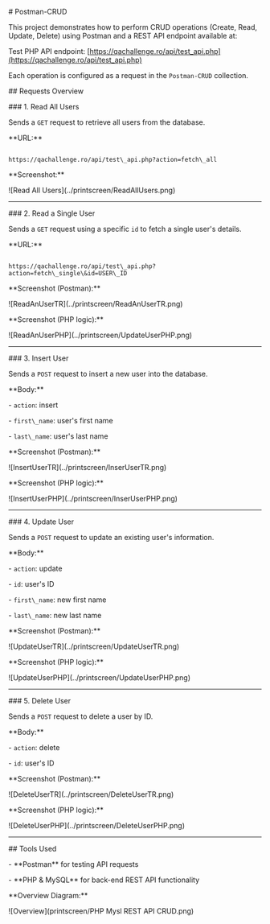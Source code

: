 \# Postman-CRUD



This project demonstrates how to perform CRUD operations (Create, Read, Update, Delete) using Postman and a REST API endpoint available at:  

Test PHP API endpoint: [https://qachallenge.ro/api/test_api.php](https://qachallenge.ro/api/test_api.php)



Each operation is configured as a request in the `Postman-CRUD` collection.



\## Requests Overview



\### 1. Read All Users

Sends a `GET` request to retrieve all users from the database.



\*\*URL:\*\*

```

https://qachallenge.ro/api/test\_api.php?action=fetch\_all

```



\*\*Screenshot:\*\*

!\[Read All Users](../printscreen/ReadAllUsers.png)



---



\### 2. Read a Single User

Sends a `GET` request using a specific `id` to fetch a single user's details.



\*\*URL:\*\*

```

https://qachallenge.ro/api/test\_api.php?action=fetch\_single\&id=USER\_ID

```



\*\*Screenshot (Postman):\*\*

!\[ReadAnUserTR](../printscreen/ReadAnUserTR.png)



\*\*Screenshot (PHP logic):\*\*

!\[ReadAnUserPHP](../printscreen/UpdateUserPHP.png)



---



\### 3. Insert User

Sends a `POST` request to insert a new user into the database.



\*\*Body:\*\*

\- `action`: insert  

\- `first\_name`: user's first name  

\- `last\_name`: user's last name  



\*\*Screenshot (Postman):\*\*

!\[InsertUserTR](../printscreen/InserUserTR.png)



\*\*Screenshot (PHP logic):\*\*

!\[InsertUserPHP](../printscreen/InserUserPHP.png)



---



\### 4. Update User

Sends a `POST` request to update an existing user's information.



\*\*Body:\*\*

\- `action`: update  

\- `id`: user's ID  

\- `first\_name`: new first name  

\- `last\_name`: new last name  



\*\*Screenshot (Postman):\*\*

!\[UpdateUserTR](../printscreen/UpdateUserTR.png)



\*\*Screenshot (PHP logic):\*\*

!\[UpdateUserPHP](../printscreen/UpdateUserPHP.png)



---



\### 5. Delete User

Sends a `POST` request to delete a user by ID.



\*\*Body:\*\*

\- `action`: delete  

\- `id`: user's ID  



\*\*Screenshot (Postman):\*\*

!\[DeleteUserTR](../printscreen/DeleteUserTR.png)



\*\*Screenshot (PHP logic):\*\*

!\[DeleteUserPHP](../printscreen/DeleteUserPHP.png)



---



\## Tools Used



\- \*\*Postman\*\* for testing API requests  

\- \*\*PHP \& MySQL\*\* for back-end REST API functionality



\*\*Overview Diagram:\*\*

!\[Overview](printscreen/PHP Mysl REST API CRUD.png)



